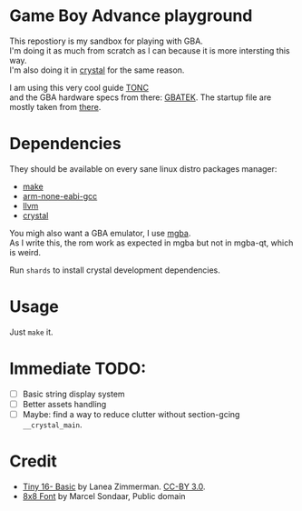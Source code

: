 # Game Boy Advance playground

This repostiory is my sandbox for playing with GBA.  
I'm doing it as much from scratch as I can because it is more intersting this way.  
I'm also doing it in [crystal](https://crystal-lang.org/) for the same reason.
  
I am using this  very cool guide [TONC](https://www.coranac.com/tonc/text/toc.htm)  
and the GBA hardware specs from there: [GBATEK](https://problemkaputt.de/gbatek.htm).
The startup file are mostly taken from [there](https://github.com/georgemorgan/gba/blob/master/gba.s).

# Dependencies

They should be available on every sane linux distro packages manager:
- [make](https://www.gnu.org/software/make/)
- [arm-none-eabi-gcc](https://developer.arm.com/tools-and-software/open-source-software/developer-tools/gnu-toolchain/downloads)
- [llvm](https://llvm.org/)
- [crystal](https://crystal-lang.org/)

You migh also want a GBA emulator, I use [mgba](https://mgba.io/).  
As I write this, the rom work as expected in mgba but not in mgba-qt, which is weird.

Run `shards` to install crystal development dependencies.

# Usage
Just `make` it.

# Immediate TODO:
  - [ ] Basic string display system
  - [ ] Better assets handling
  - [ ] Maybe: find a way to reduce clutter without section-gcing `__crystal_main`.
  
# Credit

- [Tiny 16- Basic](https://opengameart.org/content/tiny-16-basic) by Lanea Zimmerman. [CC-BY 3.0](https://creativecommons.org/licenses/by/4.0/).
- [8x8 Font](https://github.com/dhepper/font8x8) by Marcel Sondaar, Public domain